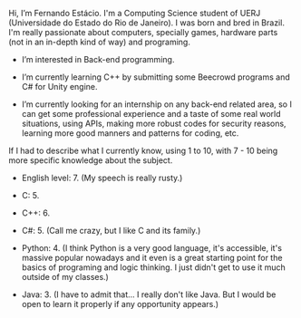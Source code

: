 Hi, I’m Fernando Estácio. I'm a Computing Science student of UERJ (Universidade do Estado do Rio de Janeiro). I was born and bred
in Brazil. I'm really passionate about computers, specially games, hardware parts (not in an in-depth kind of way) and programing.

- I’m interested in Back-end programming.
- I’m currently learning C++ by submitting some Beecrowd programs and C# for Unity engine.

- I’m currently looking for an internship on any back-end related area, so I can get some professional experience and a taste of
  some real world situations, using APIs, making more robust codes for security reasons, learning more good manners 
  and patterns for coding, etc.

If I had to describe what I currently know, using 1 to 10, with 7 - 10 being more specific knowledge about the subject.

- English level: 7. 
(My speech is really rusty.)

- C: 5.
- C++: 6.
- C#: 5.
(Call me crazy, but I like C and its family.)

- Python: 4.
(I think Python is a very good language, it's accessible, it's massive popular nowadays and it even is a great starting point for the basics 
of programing and logic thinking. I just didn't get to use it much outside of my classes.)

- Java: 3.
(I have to admit that... I really don't like Java. But I would be open to learn it properly if any opportunity appears.)

  

<!---
Festacio/Festacio is a ✨ special ✨ repository because its `README.md` (this file) appears on your GitHub profile.
You can click the Preview link to take a look at your changes.
--->

